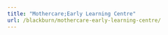 ```yaml
---
title: "Mothercare;Early Learning Centre"
url: /blackburn/mothercare-early-learning-centre/
---
```

